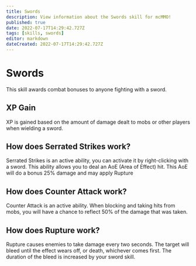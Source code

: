 ```yaml
---
title: Swords
description: View information about the Swords skill for mcMMO!
published: true
date: 2022-07-17T14:29:42.727Z
tags: [skills, swords]
editor: markdown
dateCreated: 2022-07-17T14:29:42.727Z
---
```


# Swords

This skill awards combat bonuses to anyone fighting with a sword.

## XP Gain

XP is gained based on the amount of damage dealt to mobs or  other players when wielding a sword.

## How does Serrated Strikes work?

Serrated Strikes is an active ability, you can activate it by right-clicking with a sword. This ability allows you to deal  an AoE (Area of Effect) hit. This AoE will do a bonus 25% damage and may apply Rupture

## How does Counter Attack work?

Counter Attack is an active ability. When blocking and taking hits from mobs, you will have a chance to reflect 50% of  the damage that was taken.

## How does Rupture work?

Rupture causes enemies to take damage every two seconds. The  target will bleed until the effect wears off, or death,  whichever comes first. The duration of the bleed is increased by your sword skill.
